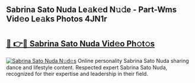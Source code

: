 ## Sabrina Sato Nuda Le𝚊k𝚎d N𝚞𝚍e - Part-Wms Vid𝚎o Le𝚊ks Photos 4JN1r

# <h2><a href="http://fbf2ly.evod.top/?m=Sabrina+Sato+Nuda">🔗 👉🔴 Sabrina Sato Nuda Vid𝚎o Ph𝚘t𝚘s</a></h2>

[![Sabrina Sato Nuda N𝚞d𝚎s](https://i.imgur.com/8V9OHl7.gif)](http://fbf2ly.evod.top/?m=Sabrina+Sato+Nuda)
Online personality Sabrina Sato Nuda sharing dance and lifestyle content. Respected expert Sabrina Sato Nuda, recognized for their expertise and leadership in their field. 
